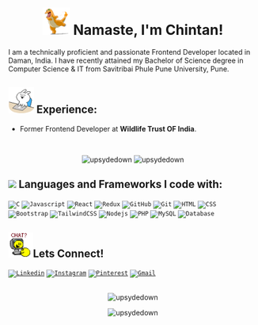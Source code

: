 <h1 align = "center"><img src="cool.gif" width="55px"> Namaste, I'm Chintan! </h1>

I am a technically proficient and passionate Frontend Developer located in Daman, India. I have recently attained my Bachelor of Science degree in Computer Science & IT from Savitribai Phule Pune University, Pune.


## <img src="laptop.gif" width="52px"> Experience: 

- Former Frontend Developer at **Wildlife Trust OF India**.
<br>

<p align = "center">
    <img src="https://github-readme-stats.vercel.app/api?username=upsydedown&show_icons=true&theme=onedark&title_color=019a66&hide_border=true&locale=en&line_height=30" alt="upsydedown" />
  <img height="225" src="https://github-readme-stats.vercel.app/api/top-langs?username=upsydedown&show_icons=true&theme=onedark&title_color=019a66&hide_border=true&locale=en&layout=default" alt="upsydedown" />
  <br>
</p>

## <img src="https://media.giphy.com/media/QssGEmpkyEOhBCb7e1/giphy.gif" width="42px"> Languages and Frameworks I code with:
<code><img width="40px" src="https://img.icons8.com/color/3x/c-programming.png" title="C"/></code>
<code><img width="40px" src="https://img.icons8.com/color/48/000000/javascript--v1.png" title="Javascript"/></code>
<code><img width="40px" src="https://img.icons8.com/plasticine/100/000000/react.png" title="React"/></code>
<code><img width="40px" src="https://img.icons8.com/color/8x/000000/redux.png" title="Redux"/></code>
<code><img width="40px" src="https://img.icons8.com/fluent/8x/github.png" title="GitHub"/></code>
<code><img width="40px" src="https://img.icons8.com/color/2x/git.png" title="Git"/></code>
<code><img width="40px" src="https://img.icons8.com/color/48/000000/html-5.png" title="HTML"/></code>
<code><img width="40px" src="https://img.icons8.com/color/48/000000/css3.png" title="CSS"/></code>
<code><img width="40px" src="https://img.icons8.com/color/2x/bootstrap.png" title="Bootstrap"/></code>
<code><img width="40px" src="https://img.icons8.com/color/8x/000000/tailwindcss.png" title="TailwindCSS"/></code>
<code><img width="40px" src="https://img.icons8.com/color/8x/000000/sass.png" title="Nodejs"/></code>
<code><img width="40px" src="https://img.icons8.com/color/8x/000000/php.png" title="PHP"/></code>
<code><img width="40px" src="https://img.icons8.com/ios/4x/00758f/mysql-logo.png" title="MySQL"/></code>
<code><img width="40px" src="https://img.icons8.com/dusk/64/000000/database-restore.png" title="Database"/></code>


## <img src="chat.gif" width="50px">Lets Connect!
<code><a href="https://www.linkedin.com/in/chintansenapati/"><img width="45px" src="https://img.icons8.com/color/8x/000000/linkedin.png" title="Linkedin"/></a></code>
<code><a href="https://www.instagram.com/upsyde_down/"><img width="45px" src="https://img.icons8.com/fluent/48/000000/instagram-new.png" title="Instagram"/></a></code>
<code><a href="https://in.pinterest.com/upsyde_down/"><img width="43px" src="https://img.icons8.com/fluent/48/000000/pinterest.png" title="Pinterest"/></a></code>
<code><a href="mailto:chintansenapati@gmail.com"><img width="43px" src="https://img.icons8.com/fluent/48/000000/gmail.png" title="Gmail"/></a></code>
<br>
##
<p align="center"><img align="center" src="https://github-readme-streak-stats.herokuapp.com/?user=upsydedown&theme=cobalt&hide_border=true" alt="upsydedown" /></p>
<p align="center"><img src="https://komarev.com/ghpvc/?username=upsydedown&label=View%20Count:&color=019a66&style=flat" alt="upsydedown" /> </p>

